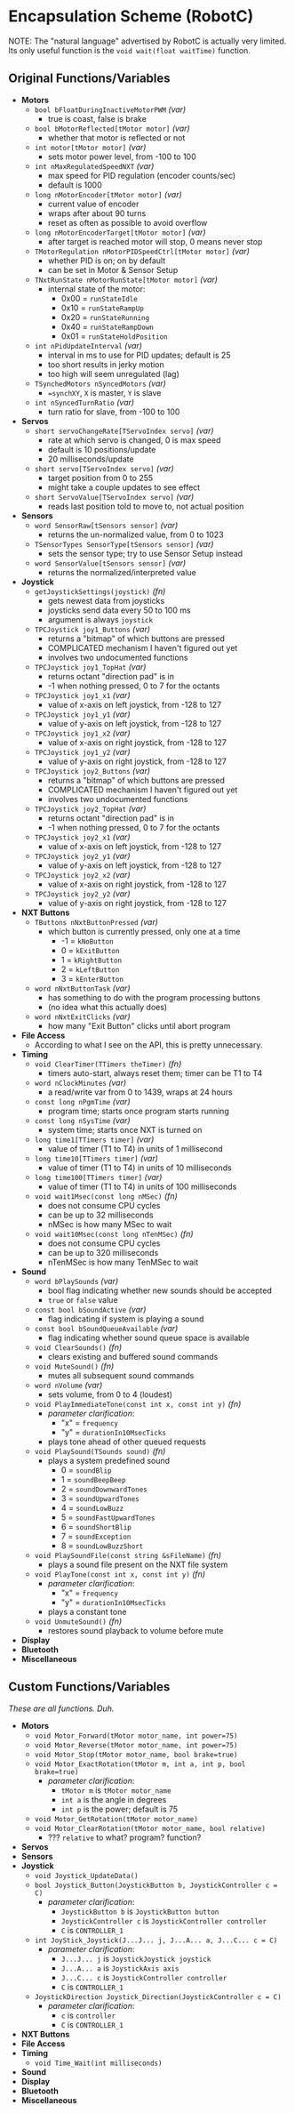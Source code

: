 # Encapsulation Scheme (RobotC)

NOTE: The "natural language" advertised by RobotC is actually very limited.  
Its only useful function is the `void wait(float waitTime)` function.

## Original Functions/Variables
- __Motors__
    - `bool bFloatDuringInactiveMotorPWM` _(var)_
		- true is coast, false is brake
	- `bool bMotorReflected[tMotor motor]` _(var)_
		- whether that motor is reflected or not
	- `int motor[tMotor motor]` _(var)_
		- sets motor power level, from -100 to 100
	- `int nMaxRegulatedSpeedNXT` _(var)_
		- max speed for PID regulation (encoder counts/sec) 
		- default is 1000
	- `long nMotorEncoder[tMotor motor]` _(var)_
		- current value of encoder
		- wraps after about 90 turns
		- reset as often as possible to avoid overflow
	- `long nMotorEncoderTarget[tMotor motor]` _(var)_
		- after target is reached motor will stop, 0 means never stop
	- `TMotorRegulation nMotorPIDSpeedCtrl[tMotor motor]` _(var)_
		- whether PID is on; on by default
		- can be set in Motor & Sensor Setup
	- `TNxtRunState nMotorRunState[tMotor motor]` _(var)_
		- internal state of the motor:
			* 0x00 = `runStateIdle`
			* 0x10 = `runStateRampUp`
			* 0x20 = `runStateRunning`
			* 0x40 = `runStateRampDown`
			* 0x01 = `runStateHoldPosition`
	- `int nPidUpdateInterval` _(var)_
		- interval in ms to use for PID updates; default is 25
		- too short results in jerky motion
		- too high will seem unregulated (lag)
	- `TSynchedMotors nSyncedMotors` _(var)_
		- `=synchXY`, `X` is master, `Y` is slave
	- `int nSyncedTurnRatio` _(var)_
		- turn ratio for slave, from -100 to 100
- __Servos__
	- `short servoChangeRate[TServoIndex servo]` _(var)_
		- rate at which servo is changed, 0 is max speed
		- default is 10 positions/update
		- 20 milliseconds/update
	- `short servo[TServoIndex servo]` _(var)_
		- target position from 0 to 255
		- might take a couple updates to see effect
	- `short ServoValue[TServoIndex servo]` _(var)_
		- reads last position told to move to, not actual position
- __Sensors__
	- `word SensorRaw[tSensors sensor]` _(var)_
		- returns the un-normalized value, from 0 to 1023
	- `TSensorTypes SensorType[tSensors sensor]` _(var)_
		- sets the sensor type; try to use Sensor Setup instead
	- `word SensorValue[tSensors sensor]` _(var)_
		- returns the normalized/interpreted value
- __Joystick__
	- `getJoystickSettings(joystick)` _(fn)_
		- gets newest data from joysticks
		- joysticks send data every 50 to 100 ms
		- argument is always `joystick`
	- `TPCJoystick joy1_Buttons` _(var)_
		- returns a "bitmap" of which buttons are pressed
		- COMPLICATED mechanism I haven't figured out yet
		- involves two undocumented functions
	- `TPCJoystick joy1_TopHat` _(var)_
		- returns octant "direction pad" is in
		- -1 when nothing pressed, 0 to 7 for the octants
	- `TPCJoystick joy1_x1` _(var)_
		- value of x-axis on left joystick, from -128 to 127
	- `TPCJoystick joy1_y1` _(var)_
		- value of y-axis on left joystick, from -128 to 127
	- `TPCJoystick joy1_x2` _(var)_
		- value of x-axis on right joystick, from -128 to 127
	- `TPCJoystick joy1_y2` _(var)_
		- value of y-axis on right joystick, from -128 to 127
	- `TPCJoystick joy2_Buttons` _(var)_
		- returns a "bitmap" of which buttons are pressed
		- COMPLICATED mechanism I haven't figured out yet
		- involves two undocumented functions
	- `TPCJoystick joy2_TopHat` _(var)_
		- returns octant "direction pad" is in
		- -1 when nothing pressed, 0 to 7 for the octants
	- `TPCJoystick joy2_x1` _(var)_
		- value of x-axis on left joystick, from -128 to 127
	- `TPCJoystick joy2_y1` _(var)_
		- value of y-axis on left joystick, from -128 to 127
	- `TPCJoystick joy2_x2` _(var)_
		- value of x-axis on right joystick, from -128 to 127
	- `TPCJoystick joy2_y2` _(var)_
		- value of y-axis on right joystick, from -128 to 127
- __NXT Buttons__
	- `TButtons nNxtButtonPressed` _(var)_
		- which button is currently pressed, only one at a time
			* -1 = `kNoButton`
			* 0 = `kExitButton`
			* 1 = `kRightButton`
			* 2 = `kLeftButton`
			* 3 = `kEnterButton`
	- `word nNxtButtonTask` _(var)_
		- has something to do with the program processing buttons
		- (no idea what this actually does)
	- `word nNxtExitClicks` _(var)_
		- how many "Exit Button" clicks until abort program
- __File Access__
	- According to what I see on the API, this is pretty unnecessary.
- __Timing__
	- `void ClearTimer(TTimers theTimer)` _(fn)_
		- timers auto-start, always reset them; timer can be T1 to T4
	- `word nClockMinutes` _(var)_
		- a read/write var from 0 to 1439, wraps at 24 hours
	- `const long nPgmTime` _(var)_
		- program time; starts once program starts running
	- `const long nSysTime` _(var)_
		- system time; starts once NXT is turned on
	- `long time1[TTimers timer]` _(var)_
		- value of timer (T1 to T4) in units of 1 millisecond
	- `long time10[TTimers timer]` _(var)_
		- value of timer (T1 to T4) in units of 10 milliseconds
	- `long time100[TTimers timer]` _(var)_
		- value of timer (T1 to T4) in units of 100 milliseconds
	- `void wait1Msec(const long nMSec)` _(fn)_
		- does not consume CPU cycles
		- can be up to 32 milliseconds
		- nMSec is how many MSec to wait
	- `void wait10Msec(const long nTenMSec)` _(fn)_
		- does not consume CPU cycles
		- can be up to 320 milliseconds
		- nTenMSec is how many TenMSec to wait
- __Sound__
	- `word bPlaySounds` _(var)_
		- bool flag indicating whether new sounds should be accepted
		- `true` or `false` value
	- `const bool bSoundActive` _(var)_
		- flag indicating if system is playing a sound
	- `const bool bSoundQueueAvailable` _(var)_
		- flag indicating whether sound queue space is available
	- `void ClearSounds()` _(fn)_
		- clears existing and buffered sound commands
	- `void MuteSound()` _(fn)_
		- mutes all subsequent sound commands
	- `word nVolume` _(var)_
		- sets volume, from 0 to 4 (loudest)
	- `void PlayImmediateTone(const int x, const int y)` _(fn)_
		- _parameter clarification_:
			* "x" = `frequency`
			* "y" = `durationIn10MsecTicks`
		- plays tone ahead of other queued requests
	- `void PlaySound(TSounds sound)` _(fn)_
		- plays a system predefined sound
			* 0 = `soundBlip`
			* 1 = `soundBeepBeep`
			* 2 = `soundDownwardTones`
			* 3 = `soundUpwardTones`
			* 4 = `soundLowBuzz`
			* 5 = `soundFastUpwardTones`
			* 6 = `soundShortBlip`
			* 7 = `soundException`
			* 8 = `soundLowBuzzShort`
	- `void PlaySoundFile(const string &sFileName)` _(fn)_
		- plays a sound file present on the NXT file system
	- `void PlayTone(const int x, const int y)` _(fn)_
		- _parameter clarification_:
			* "x" = `frequency`
			* "y" = `durationIn10MsecTicks`
		- plays a constant tone
	- `void UnmuteSound()` _(fn)_
		- restores sound playback to volume before mute
- __Display__
- __Bluetooth__
- __Miscellaneous__

## Custom Functions/Variables
_These are all functions. Duh._
- __Motors__
	- `void Motor_Forward(tMotor motor_name, int power=75)`
	- `void Motor_Reverse(tMotor motor_name, int power=75)`
	- `void Motor_Stop(tMotor motor_name, bool brake=true)`
	- `void Motor_ExactRotation(tMotor m, int a, int p, bool brake=true)`
		- _parameter clarification_:
			* `tMotor m` is `tMotor motor_name`
			* `int a` is the angle in degrees
			* `int p` is the power; default is 75
	- `void Motor_GetRotation(tMotor motor_name)`
	- `void Motor_ClearRotation(tMotor motor_name, bool relative)`
		- ??? `relative` to what? program? function?
- __Servos__
- __Sensors__
- __Joystick__
	- `void Joystick_UpdateData()`
	- `bool Joystick_Button(JoystickButton b, JoystickController c = C)`
	    - _parameter clarification_:
			* `JoystickButton b` is `JoystickButton button`
			* `JoystickController c` is `JoystickController controller`
			* `C` is `CONTROLLER_1`
	- `int JoyStick_Joystick(J...J... j, J...A... a, J...C... c = C)`
		- _parameter clarification_:
			* `J...J... j` is `JoystickJoystick joystick`
			* `J...A... a` is `JoystickAxis axis`
			* `J...C... c` is `JoystickController controller`
			* `C` is `CONTROLLER_1`
	- `JoystickDirection Joystick_Direction(JoystickController c = C)`
		- _parameter clarification_:
			* `c` is `controller`
			* `C` is `CONTROLLER_1`
- __NXT Buttons__
- __File Access__
- __Timing__
	- `void Time_Wait(int milliseconds)`
- __Sound__
- __Display__
- __Bluetooth__
- __Miscellaneous__
